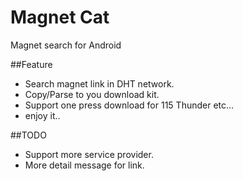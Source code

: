 # Magnet Cat
Magnet search for Android

##Feature
*  Search magnet link in DHT network.
*  Copy/Parse to you download kit.
*  Support one press download for 115 Thunder etc...
*  enjoy it..


##TODO
*  Support more service provider.
*  More detail message for link.
